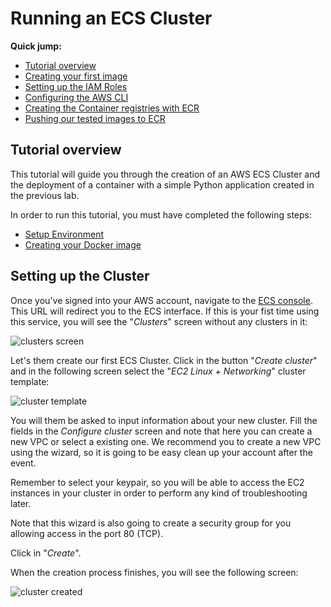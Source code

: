 # Running an ECS Cluster

**Quick jump:**

* [Tutorial overview](https://github.com/bemer/lts-workshop/tree/master/02-CreatingDockerImage#tutorial-overview)
* [Creating your first image](https://github.com/bemer/lts-workshop/tree/master/02-CreatingDockerImage#creating-your-first-image)
* [Setting up the IAM Roles](https://github.com/bemer/lts-workshop/tree/master/02-CreatingDockerImage#setting-up-the-iam-roles)
* [Configuring the AWS CLI](https://github.com/bemer/lts-workshop/tree/master/02-CreatingDockerImage#configuring-the-aws-cli)
* [Creating the Container registries with ECR](https://github.com/bemer/lts-workshop/tree/master/02-CreatingDockerImage#creating-the-container-registries-with-ecr)
* [Pushing our tested images to ECR](https://github.com/bemer/lts-workshop/tree/master/02-CreatingDockerImage#pushing-our-tested-images-to-ecr)

## Tutorial overview

This tutorial will guide you through the creation of an AWS ECS Cluster and the deployment of a container with a simple Python application created in the previous lab.

In order to run this tutorial, you must have completed the following steps:

* [Setup Environment](https://github.com/bemer/lts-workshop/tree/master/01-SetupEnvironment)
* [Creating your Docker image](https://github.com/bemer/lts-workshop/tree/master/02-CreatingDockerImage)


## Setting up the Cluster

Once you've signed into your AWS account, navigate to the [ECS console](https://console.aws.amazon.com/ecs/home?region=us-east-1#/clusters). This URL will redirect you to the ECS interface. If this is your fist time using this service, you will see the "*Clusters*" screen without any clusters in it:

![clusters screen](https://github.com/bemer/lts-workshop/blob/master/03-DeployEcsCluster/images/clusters_screen.png)

Let's them create our first ECS Cluster. Click in the button "*Create cluster*" and in the following screen select the "*EC2 Linux + Networking*" cluster template:

![cluster template](https://github.com/bemer/lts-workshop/blob/master/03-DeployEcsCluster/images/cluster_template.png)

You will them be asked to input information about your new cluster. Fill the fields in the *Configure cluster* screen and note that here you can create a new VPC or select a existing one. We recommend you to create a new VPC using the wizard, so it is going to be easy clean up your account after the event.

Remember to select your keypair, so you will be able to access the EC2 instances in your cluster in order to perform any kind of troubleshooting later.

Note that this wizard is also going to create a security group for you allowing access in the port 80 (TCP).

Click in "*Create*".

When the creation process finishes, you will see the following screen:

![cluster created](https://github.com/bemer/lts-workshop/blob/master/03-DeployEcsCluster/images/cluster_created.png)
